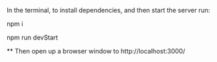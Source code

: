 In the terminal, to install dependencies, and then start the server run:

npm i

npm run devStart


** Then open up a browser window to http://localhost:3000/
